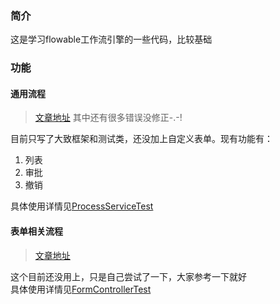 ### 简介
这是学习flowable工作流引擎的一些代码，比较基础
### 功能
#### 通用流程
> [文章地址](https://www.cnblogs.com/xwbz/p/9886696.html) 其中还有很多错误没修正-.-!

目前只写了大致框架和测试类，还没加上自定义表单。现有功能有：
1. 列表
2. 审批
3. 撤销

具体使用详情见[ProcessServiceTest](https://github.com/xwbz2017/flowable-demo/blob/master/src/test/java/me/xwbz/flowable/service/ProcessServiceTest.java)

#### 表单相关流程
> [文章地址](https://www.cnblogs.com/xwbz/p/10130654.html)

这个目前还没用上，只是自己尝试了一下，大家参考一下就好  
具体使用详情见[FormControllerTest](https://github.com/xwbz2017/flowable-demo/blob/master/src/test/java/me/xwbz/flowable/controller/FormControllerTest.java)
